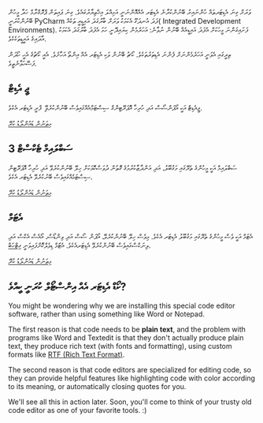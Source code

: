ވަރަށް ގިނަ އެޑިޓަރތައް ހުންނައިރު ބޭނުންކުރާނެ އެޑިޓަރ އެއްއޮންނަނީ އަމިއްލަ އިޚްތިޔާރުގައެވެ. ގިނަ ޕައިތަން ޕްރޮގްރާމް ހަދާ މީހުން ބޭނުންކުރަނީ PyCharm ފަދަ އުނދަގޫ އެކަމަކު ވަރަށް ބާރުގަދަ އައިޑީއީ ތަކެއް( Integrated Development Environments). ފަށައިގަންނަ މީހަކަށް އެފަދަ އައިޑީއެއް ބޭނުން ނުވާނެ: އަހަރެމެން ކިޔައިދޭނީ ހަމަ އެފަދަ ބާރުގަދަ އެކަމަކު އާދައިގެ އައީޑީތަކެކެވެ.

ތިރީގައި އެވަނީ އަހަރެމެންނަށް ފެންނަ އެޑިތަރުތަކެވެ. ކޯޗު ބޭނުން ވަކި އެޑިޓަރ އެއް އިންތޯ އަހާށެވެ. އެއީ ކޯޗުގެ އެހީ ހޯދަން ފަސޭހަވާނެތީވެ.

## ޖީ އެޑިޓް

ޖީއެޑިޓް އަކީ އޯޕަންސޯސް އަދި ހުރިހާ އޮޕަރޭޓިންގް ސިސްޓަމްއެއްގައިވެސް ބޭނުންކުރެވޭ ި ފްރީ އެޑިޓަރ އެކެވެ.

[މިތަނުން ޑައުންލޯޑު ކުރޭ](https://wiki.gnome.org/Apps/Gedit#Download)

## ސަބްލައިމް ޓެކްސްޓް 3

ސަބްލައިމް އަކީ މީހުންގެ ތެރޭގައި މަގުބޫލު، އަދި އަންދާޒާކުރުމުގެ ގޮތުން ދުވަސްކޮޅަކަށް ހިލޭ ބޭނުންކުރެވޭ އަދި ހުރިހާ އޮޕަރޭޓިން ސިސްޓަމެއްގައިވެސް ބޭނުކުރެވޭ އެޑިޓަރ އެކެވެ.

[މިތަނުން ޑައުންލޯޑު ކުރޭ](https://www.sublimetext.com/3)

## އެޓަމް

އެޓަމް އަކީ ވެސް މީހުންގެ ތެރޭގައި މަގުބޫލު އެޑިޓަރ އެކެވެ. މިވެސް ހިލޭ ބޭނުންކުރެވޭ، އޯޕަން ސޯސް އަދި ވިންޑޯސް، އޯއެސް އެކްސް އަދި ލިނަކްސްގައިވެސް ބޭނުންކުރެވޭ އެޑިޓަރއެކެވެ. އެޓަަމް ޑިވެލްކޮށްފައިވަނީ [ގިޓްހަބް](https://github.com/).

[މިތަނުން ޑައުންލޯޑު ކުރޭ](https://atom.io/)

## ކޯޑް އެޑިޓަރ އެއް އިންސްޓޯލް ކުރަނީ ކީއްވެ?

You might be wondering why we are installing this special code editor software, rather than using something like Word or Notepad.

The first reason is that code needs to be **plain text**, and the problem with programs like Word and Textedit is that they don't actually produce plain text, they produce rich text (with fonts and formatting), using custom formats like [RTF (Rich Text Format)](https://en.wikipedia.org/wiki/Rich_Text_Format).

The second reason is that code editors are specialized for editing code, so they can provide helpful features like highlighting code with color according to its meaning, or automatically closing quotes for you.

We'll see all this in action later. Soon, you'll come to think of your trusty old code editor as one of your favorite tools. :)